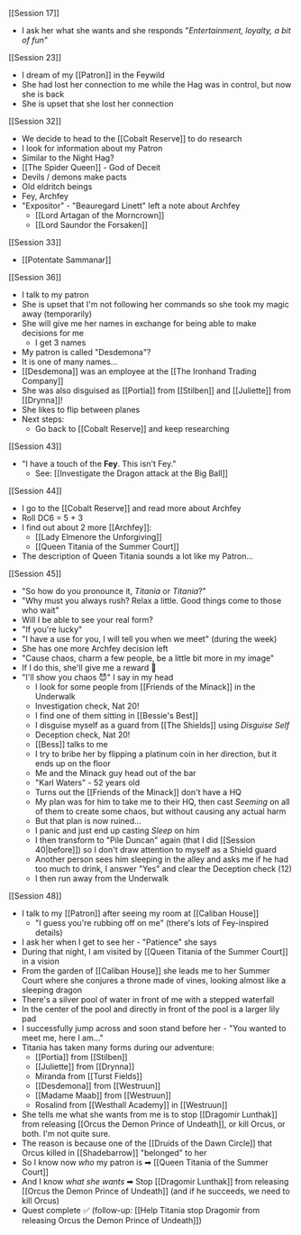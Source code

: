 [[Session 17]]
* I ask her what she wants and she responds "*Entertainment, loyalty, a bit of fun*"

[[Session 23]]
- I dream of my [[Patron]] in the Feywild
- She had lost her connection to me while the Hag was in control, but now she is back
- She is upset that she lost her connection

[[Session 32]]
- We decide to head to the [[Cobalt Reserve]] to do research
- I look for information about my Patron
- Similar to the Night Hag?
- [[The Spider Queen]] - God of Deceit
- Devils / demons make pacts
- Old eldritch beings
- Fey, Archfey
- "Expositor" - "Beauregard Linett" left a note about Archfey
	- [[Lord Artagan of the Morncrown]]
	- [[Lord Saundor the Forsaken]]

[[Session 33]]
- [[Potentate Sammanar]]

[[Session 36]]
- I talk to my patron
- She is upset that I'm not following her commands so she took my magic away (temporarily)
- She will give me her names in exchange for being able to make decisions for me
	- I get 3 names
- My patron is called "Desdemona"?
- It is one of many names...
- [[Desdemona]] was an employee at the [[The Ironhand Trading Company]]
- She was also disguised as [[Portia]] from [[Stilben]] and [[Juliette]] from [[Drynna]]!
- She likes to flip between planes
- Next steps:
	- Go back to [[Cobalt Reserve]] and keep researching

[[Session 43]]
- "I have a touch of the **Fey**. This isn't Fey."
	- See: [[Investigate the Dragon attack at the Big Ball]]

[[Session 44]]
- I go to the [[Cobalt Reserve]] and read more about Archfey
- Roll DC6 = 5 + 3
- I find out about 2 more [[Archfey]]:
	- [[Lady Elmenore the Unforgiving]]
	- [[Queen Titania of the Summer Court]]
- The description of Queen Titania sounds a lot like my Patron...

[[Session 45]]
- "So how do you pronounce it, *Titania* or *Titania*?"
- "Why must you always rush? Relax a little. Good things come to those who wait"
- Will I be able to see your real form?
- "If you're lucky"
- "I have a use for you, I will tell you when we meet" (during the week)
- She has one more Archfey decision left
- "Cause chaos, charm a few people, be a little bit more in my image"
- If I do this, she'll give me a reward 🤑
- "I'll show you chaos 😈" I say in my head
	- I look for some people from [[Friends of the Minack]] in the Underwalk
	- Investigation check, Nat 20!
	- I find one of them sitting in [[Bessie's Best]]
	- I disguise myself as a guard from [[The Shields]] using *Disguise Self*
	- Deception check, Nat 20!
	- [[Bess]] talks to me
	- I try to bribe her by flipping a platinum coin in her direction, but it ends up on the floor
	- Me and the Minack guy head out of the bar
	- "Karl Waters" - 52 years old
	- Turns out the [[Friends of the Minack]] don't have a HQ
	- My plan was for him to take me to their HQ, then cast *Seeming* on all of them to create some chaos, but without causing any actual harm
	- But that plan is now ruined...
	- I panic and just end up casting *Sleep* on him
	- I then transform to "Pile Duncan" again (that I did [[Session 40|before]]) so I don't draw attention to myself as a Shield guard
	- Another person sees him sleeping in the alley and asks me if he had too much to drink, I answer "Yes" and clear the Deception check (12)
	- I then run away from the Underwalk

[[Session 48]]
- I talk to my [[Patron]] after seeing my room at [[Caliban House]]
	- "I guess you're rubbing off on me" (there's lots of Fey-inspired details)
- I ask her when I get to see her - "Patience" she says
- During that night, I am visited by [[Queen Titania of the Summer Court]] in a vision
- From the garden of [[Caliban House]] she leads me to her Summer Court where she conjures a throne made of vines, looking almost like a sleeping dragon
- There's a silver pool of water in front of me with a stepped waterfall
- In the center of the pool and directly in front of the pool is a larger lily pad
- I successfully jump across and soon stand before her - "You wanted to meet me, here I am..."
- Titania has taken many forms during our adventure:
	- [[Portia]] from [[Stilben]]
	- [[Juliette]] from [[Drynna]]
	- Miranda from [[Turst Fields]]
	- [[Desdemona]] from [[Westruun]]
	- [[Madame Maab]] from [[Westruun]]
	- Rosalind from [[Westhall Academy]] in [[Westruun]]
- She tells me what she wants from me is to stop [[Dragomir Lunthak]] from releasing [[Orcus the Demon Prince of Undeath]], or kill Orcus, or both. I'm not quite sure.
- The reason is because one of the [[Druids of the Dawn Circle]] that Orcus killed in [[Shadebarrow]] "belonged" to her
- So I know now *who* my patron is ➡ [[Queen Titania of the Summer Court]]
- And I know *what she wants* ➡ Stop [[Dragomir Lunthak]] from releasing [[Orcus the Demon Prince of Undeath]] (and if he succeeds, we need to kill Orcus)
- Quest complete ✅ (follow-up: [[Help Titania stop Dragomir from releasing Orcus the Demon Prince of Undeath]])